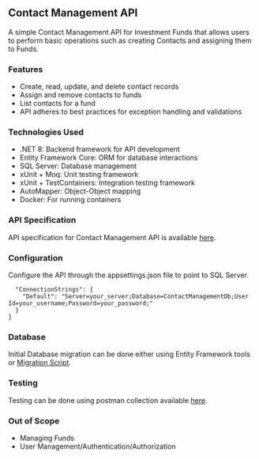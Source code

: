 ## Contact Management API
A simple Contact Management API for Investment Funds that allows users to perform basic operations such as creating Contacts and assigning them to Funds.

### Features
* Create, read, update, and delete contact records
* Assign and remove contacts to funds
* List contacts for a fund
* API adheres to best practices for exception handling and validations

### Technologies Used
* .NET 8: Backend framework for API development 
* Entity Framework Core: ORM for database interactions 
* SQL Server: Database management
* xUnit + Moq: Unit testing framework
* xUnit + TestContainers: Integration testing framework
* AutoMapper: Object-Object mapping
* Docker: For running containers

### API Specification
API specification for Contact Management API is available [here](/assets/Api/Contact-Management-Api.yml).

### Configuration
Configure the API through the appsettings.json file to point to SQL Server.
```{
  "ConnectionStrings": {
    "Default": "Server=your_server;Database=ContactManagementDb;User Id=your_username;Password=your_password;"
  }
}
```

### Database
Initial Database migration can be done either using Entity Framework tools or
[Migration Script](/assets/Migrations/Initial.sql).

### Testing
Testing can be done using postman collection available [here](/assets/Postman_collection/ContactManagement.postman_collection.json).

### Out of Scope
* Managing Funds
* User Management/Authentication/Authorization
